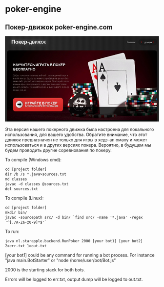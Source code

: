 poker-engine
============



Покер-движок poker-engine.com
----
![poker-engine](https://github.com/moneyrobot2023/poker-engine2023/blob/master/poker.jpg )

Эта версия нашего покерного движка была настроена для локального использования, для вашего удобства. Обратите внимание, что этот движок предназначен не только для игры в хедз-ап омаху и может использоваться и в других версиях покера. Вероятно, в будущем мы будем проводить другие соревнования по покеру.

To compile (Windows cmd):
    
    cd [project folder]
    dir /b /s *.java>sources.txt
    md classes
    javac -d classes @sources.txt
    del sources.txt

To compile (Linux):

    cd [project folder]
    mkdir bin/
    javac -sourcepath src/ -d bin/ `find src/ -name '*.java' -regex '^[./A-Za-z0-9]*$'`
    
To run:

    java nl.starapple.backend.RunPoker 2000 [your bot1] [your bot2] 2>err.txt 1>out.txt
    
[your bot1] could be any command for running a bot process. For instance "java main.BotStarter" or "node /home/user/bot/Bot.js"

2000 is the starting stack for both bots.

Errors will be logged to err.txt, output dump will be logged to out.txt.
